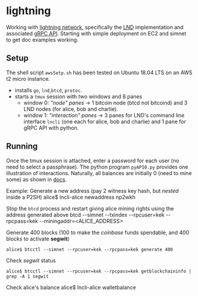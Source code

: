 # lightning
Working with [lightning network](https://lightning.network/), specifically the [LND](https://github.com/lightningnetwork/lnd) implementation and associated [gRPC API](https://api.lightning.community/?python). Starting with simple deployment on EC2 and simnet to get doc examples working.

## Setup
The shell script `awsSetp.sh` has been tested on Ubuntu 18.04 LTS on an AWS t2 micro instance. 
* installs `go`, `lnd`,`btcd`, `protoc`.   
* starts a `tmux` session with two windows and 8 panes
  * window 0: *"node" panes* -> 1 bitcoin node (btcd not bitcoind) and 3 LND nodes (for alice, bob and charlie). 
  * window 1: *"interaction" panes* -> 3 panes for LND's command line interface `lncli` (one each for alice, bob and charlie) and 1 pane for gRPC API with python.

## Running
Once the tmux session is attached, enter a password for each user (no need to select a passphrase). The python program `pyAPI0.py` provides one illustration of interactions. Naturally, all balances are initially 0 (need to mine some) as shown in [docs](https://dev.lightning.community/tutorial/01-lncli/index.html).

Example:
Generate a new address (pay 2 witness key hash, but *nested* inside a P2SH)
    alice$ lncli-alice newaddress np2wkh

Stop the `btcd` process and restart giving alice mining rights using the address generated above
    btcd --simnet --txindex --rpcuser=kek --rpcpass=kek --miningaddr=<ALICE_ADDRESS>

Generate 400 blocks (100 to make the *coinbase* funds spendable, and 400 blocks to activate **segwit**)

    alice$ btcctl --simnet --rpcuser=kek --rpcpass=kek generate 400

Check *segwit* status

    alice$ btcctl --simnet --rpcuser=kek --rpcpass=kek getblockchaininfo | grep -A 1 segwit

Check alice's balance 
    alice$ lncli-alice walletbalance


